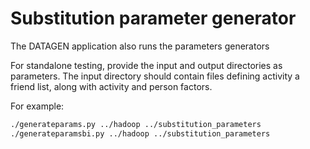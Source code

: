 # Substitution parameter generator

The DATAGEN application also runs the parameters generators

For standalone testing, provide the input and output directories as parameters. The input directory should contain files defining activity a friend list, along with activity and person factors.

For example:

```bash
./generateparams.py ../hadoop ../substitution_parameters
./generateparamsbi.py ../hadoop ../substitution_parameters
```
